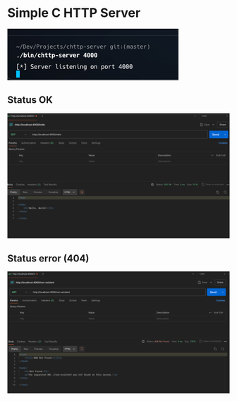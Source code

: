 # Simple C HTTP Server
<img src="https://raw.githubusercontent.com/fillipehmeireles/fillipehmeireles/main/2024-06-26_17-49.png"/>

## Status OK
<img src="https://github.com/fillipehmeireles/fillipehmeireles/blob/main/2024-06-26_17-50.png"/>

## Status error (404)
<img src="https://github.com/fillipehmeireles/fillipehmeireles/blob/main/2024-06-26_17-51.png"/>
